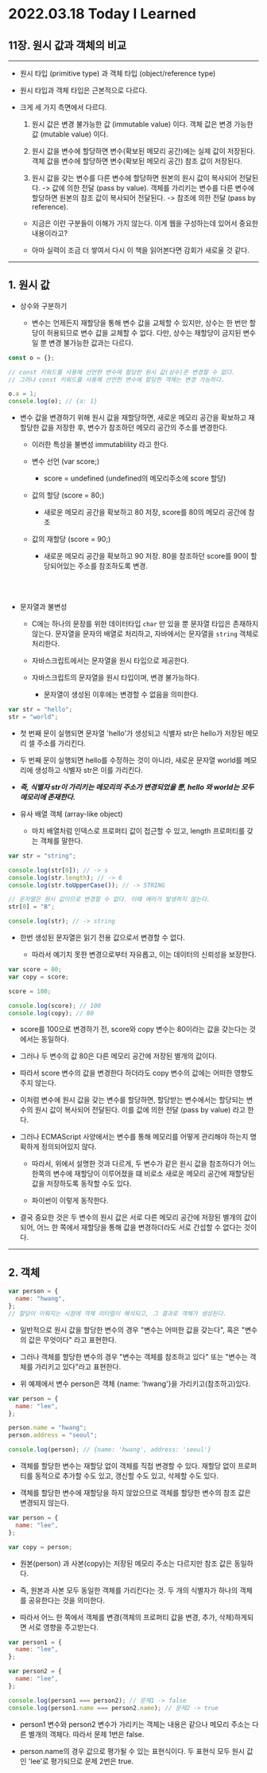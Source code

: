# 2022.03.18 Today I Learned

## 11장. 원시 값과 객체의 비교

---

- 원시 타입 (primitive type) 과 객체 타입 (object/reference type)

- 원시 타입과 객체 타입은 근본적으로 다르다.

- 크게 세 가지 측면에서 다르다.

  1. 원시 값은 변경 불가능한 값 (immutable value) 이다. 객체 값은 변경 가능한 값 (mutable value) 이다.

  2. 원시 값을 변수에 할당하면 변수(확보된 메모리 공간)에는 실제 값이 저장된다. 객체 값을 변수에 할당하면 변수(확보된 메모리 공간) 참조 값이 저장된다.

  3. 원시 값을 갖는 변수를 다른 변수에 할당하면 원본의 원시 값이 복사되어 전달된다. -> 값에 의한 전달 (pass by value). 객체를 가리키는 변수를 다른 변수에 할당하면 원본의 참조 값이 복사되어 전달된다. -> 참조에 의한 전달 (pass by reference).

  - 지금은 이런 구분들이 이해가 가지 않는다. 이게 웹을 구성하는데 있어서 중요한 내용이라고?

  - 아마 실력이 조금 더 쌓여서 다시 이 책을 읽어본다면 감회가 새로울 것 같다.

---

## 1. 원시 값

- 상수와 구분하기

  - 변수는 언제든지 재할당을 통해 변수 값을 교체할 수 있지만, 상수는 한 번만 할당이 허용되므로 변수 값을 교체할 수 없다. 다만, 상수는 재할당이 금지된 변수일 뿐 변경 불가능한 값과는 다르다.

```js
const o = {};

// const 키워드를 사용해 선언한 변수에 할당한 원시 값(상수)은 변경할 수 없다.
// 그러나 const 키워드를 사용해 선언한 변수에 할당한 객체는 변경 가능하다.

o.a = 1;
console.log(o); // {a: 1}
```

- 변수 값을 변경하기 위해 원시 값을 재할당하면, 새로운 메모리 공간을 확보하고 재할당한 값을 저장한 후, 변수가 참조하던 메모리 공간의 주소를 변경한다.

  - 이러한 특성을 불변성 immutablility 라고 한다.

  - 변수 선언 (var score;)

    - score = undefined (undefined의 메모리주소에 score 할당)

  - 값의 할당 (score = 80;)

    - 새로운 메모리 공간을 확보하고 80 저장, score를 80의 메모리 공간에 참조

  - 값의 재할당 (score = 90;)

    - 새로운 메모리 공간을 확보하고 90 저장. 80을 참조하던 score를 90이 할당되어있는 주소를 참조하도록 변경.

<br></br>

- 문자열과 불변성

  - C에는 하나의 문장를 위한 데이터타입 `char` 만 있을 뿐 문자열 타입은 존재하지 않는다. 문자열을 문자의 배열로 처리하고, 자바에서는 문자열을 `string` 객체로 처리한다.

  - 자바스크립트에서는 문자열을 원시 타입으로 제공한다.

  - 자바스크립트의 문자열을 원시 타입이며, 변경 불가능하다.

    - 문자열이 생성된 이후에는 변경할 수 없음을 의미한다.

```js
var str = "hello";
str = "world";
```

- 첫 번째 문이 실행되면 문자열 'hello'가 생성되고 식별자 str은 hello가 저장된 메모리 셀 주소를 가리킨다.

- 두 번째 문이 실행되면 hello를 수정하는 것이 아니라, 새로운 문자열 world를 메모리에 생성하고 식별자 str은 이를 가리킨다.

- **_즉, 식별자 str이 가리키는 메모리의 주소가 변경되었을 뿐, hello 와 world는 모두 메모리에 존재한다._**

- 유사 배열 객체 (array-like object)

  - 마치 배열처럼 인덱스로 프로퍼티 값이 접근할 수 있고, length 프로퍼티를 갖는 객체를 말한다.

```js
var str = "string";

console.log(str[0]); // -> s
console.log(str.length); // -> 6
console.log(str.toUpperCase()); // -> STRING

// 문자열은 원시 값이므로 변경할 수 없다. 이때 에러가 발생하지 않는다.
str[0] = "B";

console.log(str); // -> string
```

- 한번 생성된 문자열은 읽기 전용 값으로서 변경할 수 없다.

  - 따라서 예기치 못한 변경으로부터 자유롭고, 이는 데이터의 신뢰성을 보장한다.

```js
var score = 80;
var copy = score;

score = 100;

console.log(score); // 100
console.log(copy); // 80
```

- score를 100으로 변경하기 전, score와 copy 변수는 80이라는 값을 갖는다는 것에서는 동일하다.

- 그러나 두 변수의 값 80은 다른 메모리 공간에 저장된 별개의 값이다.

- 따라서 score 변수의 값을 변경한다 하더라도 copy 변수의 값에는 어떠한 영향도 주지 않는다.

- 이처럼 변수에 원시 값을 갖는 변수를 할당하면, 할당받는 변수에서는 할당되는 변수의 원시 값이 복사되어 전달된다. 이를 값에 의한 전달 (pass by value) 라고 한다.

- 그러나 ECMAScript 사양에서는 변수를 통해 메모리를 어떻게 관리해야 하는지 명확하게 정의되어있지 않다.

  - 따라서, 위에서 설명한 것과 다르게, 두 변수가 같은 원시 값을 참조하다가 어느 한쪽의 변수에 재할당이 이루어졌을 떄 비로소 새로운 메모리 공간에 재할당된 값을 저장하도록 동작할 수도 있다.

  - 파이썬이 이렇게 동작한다.

- 결국 중요한 것은 두 변수의 원시 값은 서로 다른 메모리 공간에 저장된 별개의 값이 되어, 어느 한 쪽에서 재할당을 통해 값을 변경하더라도 서로 간섭할 수 없다는 것이다.

---

## 2. 객체

```js
var person = {
  name: "hwang",
};
// 할당이 이뤄지는 시점에 객체 리터럴이 해석되고, 그 결과로 객체가 생성된다.
```

- 일반적으로 원시 값을 할당한 변수의 경우 "변수는 어떠한 값을 갖는다", 혹은 "변수의 값은 무엇이다" 라고 표현한다.

- 그러나 객체를 할당한 변수의 경우 "변수는 객체를 참조하고 있다" 또는 "변수는 객체를 가리키고 있다"라고 표현한다.

- 위 예제에서 변수 person은 객체 {name: 'hwang'}을 가리키고(참조하고)있다.

```js
var person = {
  name: "lee",
};

person.name = "hwang";
person.address = "seoul";

console.log(person); // {name: 'hwang', address: 'seoul'}
```

- 객체를 할당한 변수는 재할당 없이 객체를 직접 변경할 수 있다. 재할당 없이 프로퍼티를 동적으로 추가할 수도 있고, 갱신할 수도 있고, 삭제할 수도 있다.

- 객체를 할당한 변수에 재할당을 하지 않았으므로 객체를 할당한 변수의 참조 값은 변경되지 않는다.

```js
var person = {
  name: "lee",
};

var copy = person;
```

- 원본(person) 과 사본(copy)는 저장된 메모리 주소는 다르지만 참조 값은 동일하다.

- 즉, 원본과 사본 모두 동일한 객체를 가리킨다는 것. 두 개의 식별자가 하나의 객체를 공유한다는 것을 의미한다.

- 따라서 어느 한 쪽에서 객체를 변경(객체의 프로퍼티 값을 변경, 추가, 삭제)하게되면 서로 영향을 주고받는다.

```js
var person1 = {
  name: "lee",
};

var person2 = {
  name: "lee",
};

console.log(person1 === person2); // 문제1 -> false
console.log(person1.name === person2.name); // 문제2 -> true
```

- person1 변수와 person2 변수가 가리키는 객체는 내용은 같으나 메모리 주소는 다른 별개의 객체다. 따라서 문제 1번은 false.

- person.name의 경우 값으로 평가될 수 있는 표현식이다. 두 표현식 모두 원시 값인 'lee'로 평가되므로 문제 2번은 true.
